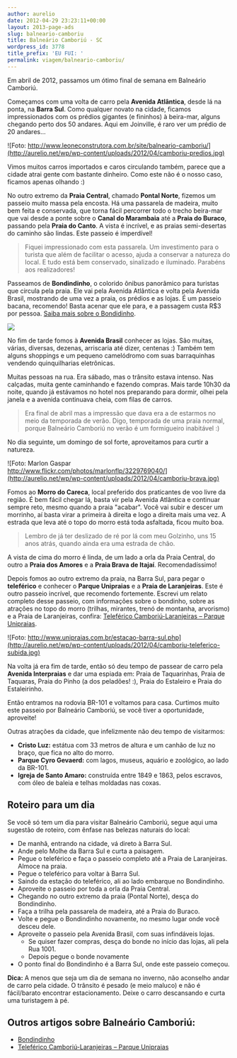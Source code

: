 ```yaml
---
author: aurelio
date: 2012-04-29 23:23:11+00:00
layout: 2013-page-ads
slug: balneario-camboriu
title: Balneário Camboriú - SC
wordpress_id: 3778
title_prefix: 'EU FUI: '
permalink: viagem/balneario-camboriu/
---
```


Em abril de 2012, passamos um ótimo final de semana em Balneário Camboriú.

Começamos com uma volta de carro pela **Avenida Atlântica**, desde lá na ponta, na **Barra Sul**. Como qualquer novato na cidade, ficamos impressionados com os prédios gigantes (e fininhos) à beira-mar, alguns chegando perto dos 50 andares. Aqui em Joinville, é raro ver um prédio de 20 andares...

![Foto: http://www.leoneconstrutora.com.br/site/balneario-camboriu/](http://aurelio.net/wp/wp-content/uploads/2012/04/camboriu-predios.jpg)

Vimos muitos carros importados e caros circulando também, parece que a cidade atrai gente com bastante dinheiro. Como este não é o nosso caso, ficamos apenas olhando :)

No outro extremo da **Praia Central**, chamado **Pontal Norte**, fizemos um passeio muito massa pela encosta. Há uma passarela de madeira, muito bem feita e conservada, que torna fácil percorrer todo o trecho beira-mar que vai desde a ponte sobre o **Canal do Marambaia** até a **Praia do Buraco**, passando pela **Praia do Canto**. A vista é incrível, e as praias semi-desertas do caminho são lindas. Este passeio é imperdível!

> Fiquei impressionado com esta passarela. Um investimento para o turista que além de facilitar o acesso, ajuda a conservar a natureza do local. E tudo está bem conservado, sinalizado e iluminado. Parabéns aos realizadores!

Passeamos de **Bondindinho**, o colorido ônibus panorâmico para turistas que circula pela praia. Ele vai pela Avenida Atlântica e volta pela Avenida Brasil, mostrando de uma vez a praia, os prédios e as lojas. É um passeio bacana, recomendo! Basta acenar que ele para, e a passagem custa R$3 por pessoa. [Saiba mais sobre o Bondidinho](http://aurelio.net/viagem/balneario-camboriu/bondindinho/).

![](http://aurelio.net/wp/wp-content/uploads/2012/04/bondindinho.jpg)

No fim de tarde fomos à **Avenida Brasil** conhecer as lojas. São muitas, várias, diversas, dezenas, arriscaria até dizer, centenas :) Também tem alguns shoppings e um pequeno camelódromo com suas barraquinhas vendendo quinquilharias eletrônicas.

Muitas pessoas na rua. Era sábado, mas o trânsito estava intenso. Nas calçadas, muita gente caminhando e fazendo compras. Mais tarde 10h30 da noite, quando já estávamos no hotel nos preparando para dormir, olhei pela janela e a avenida continuava cheia, com filas de carros.

> Era final de abril mas a impressão que dava era a de estarmos no meio da temporada de verão. Digo, temporada de uma praia normal, porque Balneário Camboriú no verão é um formigueiro inabitável :)

No dia seguinte, um domingo de sol forte, aproveitamos para curtir a natureza.

![Foto: Marlon Gaspar http://www.flickr.com/photos/marlonflp/3229769040/](http://aurelio.net/wp/wp-content/uploads/2012/04/camboriu-brava.jpg)

Fomos ao **Morro do Careca**, local preferido dos praticantes de voo livre da região. É bem fácil chegar lá, basta vir pela Avenida Atlântica e continuar sempre reto, mesmo quando a praia "acabar". Você vai subir e descer um morrinho, aí basta virar a primeira à direita e logo a direita mais uma vez. A estrada que leva até o topo do morro está toda asfaltada, ficou muito boa.

> Lembro de já ter deslizado de ré por lá com meu Golzinho, uns 15 anos atrás, quando ainda era uma estrada de chão.

A vista de cima do morro é linda, de um lado a orla da Praia Central, do outro a **Praia dos Amores** e a **Praia Brava de Itajaí**. Recomendadíssimo!

Depois fomos ao outro extremo da praia, na Barra Sul, para pegar o **teleférico** e conhecer o **Parque Unipraias** e a **Praia de Laranjeiras**. Este é outro passeio incrível, que recomendo fortemente. Escrevi um relato completo desse passeio, com informações sobre o bondinho, sobre as atrações no topo do morro (trilhas, mirantes, trenó de montanha, arvorismo) e a Praia de Laranjeiras, confira: [Teleférico Camboriú-Laranjeiras – Parque Unipraias](http://aurelio.net/viagem/balneario-camboriu/parque-unipraias/).

![Foto: http://www.unipraias.com.br/estacao-barra-sul.php](http://aurelio.net/wp/wp-content/uploads/2012/04/camboriu-teleferico-subida.jpg)

Na volta já era fim de tarde, então só deu tempo de passear de carro pela **Avenida Interpraias** e dar uma espiada em: Praia de Taquarinhas, Praia de Taquaras, Praia do Pinho (a dos peladões! :), Praia do Estaleiro e Praia do Estaleirinho.

Então entramos na rodovia BR-101 e voltamos para casa. Curtimos muito este passeio por Balneário Camboriú, se você tiver a oportunidade, aproveite!

Outras atrações da cidade, que infelizmente não deu tempo de visitarmos:

  * **Cristo Luz:** estátua com 33 metros de altura e um canhão de luz no braço, que fica no alto do morro.
  * **Parque Cyro Gevaerd:** com lagos, museus, aquário e zoológico, ao lado da BR-101.
  * **Igreja de Santo Amaro:** construída entre 1849 e 1863, pelos escravos, com óleo de baleia e telhas moldadas nas coxas.


## Roteiro para um dia

Se você só tem um dia para visitar Balneário Camboriú, segue aqui uma sugestão de roteiro, com ênfase nas belezas naturais do local:

  * De manhã, entrando na cidade, vá direto à Barra Sul.
  * Ande pelo Molhe da Barra Sul e curta a paisagem.
  * Pegue o teleférico e faça o passeio completo até a Praia de Laranjeiras. Almoce na praia.
  * Pegue o teleférico para voltar à Barra Sul.
  * Saindo da estação do teleférico, ali ao lado embarque no Bondindinho.
  * Aproveite o passeio por toda a orla da Praia Central.
  * Chegando no outro extremo da praia (Pontal Norte), desça do Bondindinho.
  * Faça a trilha pela passarela de madeira, até a Praia do Buraco.
  * Volte e pegue o Bondindinho novamente, no mesmo lugar onde você desceu dele.
  * Aproveite o passeio pela Avenida Brasil, com suas infindáveis lojas.
    * Se quiser fazer compras, desça do bonde no início das lojas, ali pela Rua 1001.
    * Depois pegue o bonde novamente
  * O ponto final do Bondindinho é a Barra Sul, onde este passeio começou.

**Dica:** A menos que seja um dia de semana no inverno, não aconselho andar de carro pela cidade. O trânsito é pesado (e meio maluco) e não é fácil/barato encontrar estacionamento. Deixe o carro descansando e curta uma turistagem à pé.


## Outros artigos sobre Balneário Camboriú:
  * [Bondindinho](http://aurelio.net/viagem/balneario-camboriu/bondindinho/)
  * [Teleférico Camboriú-Laranjeiras – Parque Unipraias](http://aurelio.net/viagem/balneario-camboriu/parque-unipraias/)

